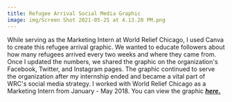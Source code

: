 ```yaml
---
title: Refugee Arrival Social Media Graphic
image: img/Screen Shot 2021-05-25 at 4.13.20 PM.png
---
```


While serving as the Marketing Intern at World Relief Chicago, I used Canva to create this refugee arrival graphic. We wanted to educate followers about how many refugees arrived every two weeks and where they came from. Once I updated the numbers, we shared the graphic on the organization's Facebook, Twitter, and Instagram pages. The graphic continued to serve the organization after my internship ended and became a vital part of WRC's social media strategy. I worked with World Relief Chicago as a Marketing Intern from January - May 2018. You can view the graphic *<a href="documentsfolder1/World Relief Chicago 1.png" target="_blank">***here.***</a>*
